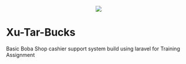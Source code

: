 <p align="center"><img src="https://laravel.com/assets/img/components/logo-laravel.svg"></p>

# Xu-Tar-Bucks

Basic Boba Shop cashier support system build using laravel for Training Assignment
